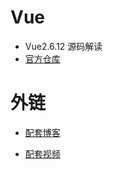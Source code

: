 # Vue

- Vue2.6.12 源码解读
- [官方仓库](https://github.com/vuejs/vue)

# 外链

* [配套博客](https://juejin.cn/user/1028798616461326)

* [配套视频](https://space.bilibili.com/359669053/channel/detail?cid=178493&ctype=0)
